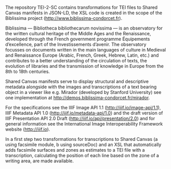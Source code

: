The repository TEI-2-SC contains transformations for TEI files to Shared Canvas manifests in JSON-LD, the XSL code is created in the scope of the Biblissima project (http://www.biblissima-condorcet.fr).

Biblissima — Bibliotheca bibliothecarum novissima — is an observatory for the written cultural heritage of the Middle Ages and the Renaissance, developed through the French government programme Équipements d’excellence, part of the Investissements d’avenir.
The observatory focusses on documents written in the main languages of culture in Medieval and Renaissance Europe (Arabic, French, Greek, Hebrew, Latin, etc.) and contributes to a better understanding of the circulation of texts, the evolution of libraries and the transmission of knowledge in Europe from the 8th to 18th centuries.

Shared Canvas manifests serve to display structural and descriptive metadata alongside with the images and transcriptions of a text bearing object in a viewer like e.g. Mirador (developed by Stanford University) see one implementation at http://demos.biblissima-condorcet.fr/mirador.

For the specifications see the IIIF Image API 1.1 (http://iiif.io/image-api/1.1), IIIF Metadata API 1.0 (http://iiif.io/metadata-api/1.0) and the draft version of IIIF Presentation API 2.0 Draft (http://iiif.io/api/presentation/2.0) and for general information see the International Image Interoperability Framework website (http://iiif.io).


In a first step two transformations for transcriptions to Shared Canvas (a using facsimile module, b using sourceDoc)
and an XSL that
automatically adds facsimile surfaces and zones as estimates to a TEI file with a transcription, calculating the position of each line based on the zone of a writing area, are made available.



